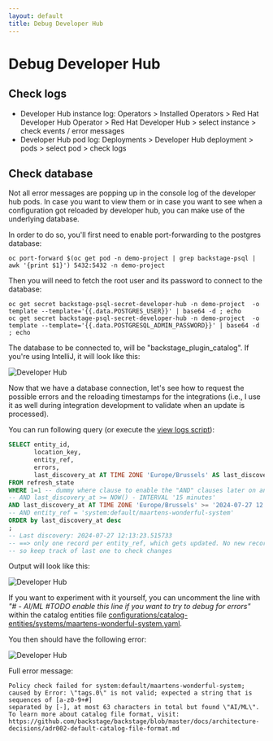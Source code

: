 ```yaml
---
layout: default
title: Debug Developer Hub
---
```


# Debug Developer Hub

## Check logs
* Developer Hub instance log:
Operators > Installed Operators > Red Hat Developer Hub Operator > Red Hat Developer Hub > select instance > check events / error messages
* Developer Hub pod log:
Deployments > Developer Hub deployment > pods > select pod > check logs

## Check database

Not all error messages are popping up in the console log of the developer hub pods. In case you want to
view them or in case you want to see when a configuration got reloaded by developer hub, you can make use
of the underlying database.

In order to do so, you'll first need to enable port-forwarding to the postgres database:
```shell
oc port-forward $(oc get pod -n demo-project | grep backstage-psql | awk '{print $1}') 5432:5432 -n demo-project
```

Then you will need to fetch the root user and its password to connect to the database:
```shell
oc get secret backstage-psql-secret-developer-hub -n demo-project  -o template --template='{{.data.POSTGRES_USER}}' | base64 -d ; echo
oc get secret backstage-psql-secret-developer-hub -n demo-project  -o template --template='{{.data.POSTGRESQL_ADMIN_PASSWORD}}' | base64 -d ; echo
```


The database to be connected to, will be "backstage_plugin_catalog". If you're using IntelliJ,
it will look like this:

![Developer Hub](/assets/images/general/dev-hub-postgres-creation.png)

Now that we have a database connection, let's see how to request the possible errors and the
reloading timestamps for the integrations (i.e., I use it as well during integration development to
validate when an update is processed).

You can run following query (or execute the [view logs script](https://github.com/maarten-vandeperre/developer-hub-documentation/blob/main/sql/view_errors.sql)):
```sql
SELECT entity_id,
       location_key,
       entity_ref,
       errors,
       last_discovery_at AT TIME ZONE 'Europe/Brussels' AS last_discovery_at
FROM refresh_state
WHERE 1=1 -- dummy where clause to enable the "AND" clauses later on and play with commenting them out
-- AND last_discovery_at >= NOW() - INTERVAL '15 minutes'
AND last_discovery_at AT TIME ZONE 'Europe/Brussels' >= '2024-07-27 12:19:28.943856'
-- AND entity_ref = 'system:default/maartens-wonderful-system'
ORDER by last_discovery_at desc
;
-- Last discovery: 2024-07-27 12:13:23.515733
-- ==> only one record per entity_ref, which gets updated. No new record after an update,
-- so keep track of last one to check changes
```

Output will look like this:

![Developer Hub](/assets/images/general/dev-hub-postgres-follow-up.png)

If you want to experiment with it yourself, you can uncomment the line with _"#    - AI/ML #TODO enable this line if you want to try to debug for errors"_
within the catalog entities file [configurations/catalog-entities/systems/maartens-wonderful-system.yaml](https://github.com/maarten-vandeperre/developer-hub-documentation/blob/main/configurations/catalog-entities/systems/maartens-wonderful-system.yaml).

You then should have the following error:

![Developer Hub](/assets/images/general/dev-hub-postgres-debug-errors.png)

Full error message:

```text
Policy check failed for system:default/maartens-wonderful-system;
caused by Error: \"tags.0\" is not valid; expected a string that is sequences of [a-z0-9+#]
separated by [-], at most 63 characters in total but found \"AI/ML\".
To learn more about catalog file format, visit: https://github.com/backstage/backstage/blob/master/docs/architecture-decisions/adr002-default-catalog-file-format.md
```
